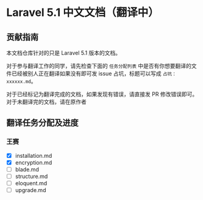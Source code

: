 # Laravel 5.1 中文文档（翻译中）

## 贡献指南

本文档仓库针对的只是 Laravel 5.1 版本的文档。

对于参与翻译工作的同学，请先检查下面的 `任务分配列表` 中是否有你想要翻译的文件已经被别人正在翻译如果没有即可发 issue 占坑，标题可以写成 `占坑：xxxxxx.md`。

对于已经标记为翻译完成的文档，如果发现有错误，请直接发 PR 修改错误即可。对于未翻译完的文档，请在原作者

## 翻译任务分配及进度

### 王赛

- [x] installation.md
- [x] encryption.md
- [ ] blade.md
- [ ] structure.md
- [ ] eloquent.md
- [ ] upgrade.md
